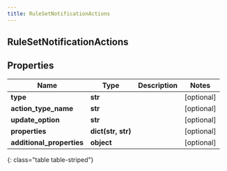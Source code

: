 ```yaml
---
title: RuleSetNotificationActions
---
```

## RuleSetNotificationActions

## Properties

|Name | Type | Description | Notes|
|------------ | ------------- | ------------- | -------------|
| **type** | **str** |  | [optional] |
| **action_type_name** | **str** |  | [optional] |
| **update_option** | **str** |  | [optional] |
| **properties** | **dict(str, str)** |  | [optional] |
| **additional_properties** | **object** |  | [optional] |
{: class="table table-striped"}


